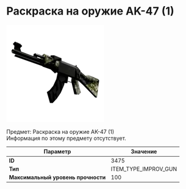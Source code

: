 # Раскраска на оружие AK-47 (1)

![Item Image](../img/3475.webp?raw=true)

Предмет: Раскраска на оружие AK-47 (1)<br>Информация по этому предмету отсутствует.


| Параметр | Значение |
|----------|----------|
| **ID** | 3475 |
| **Тип** | ITEM_TYPE_IMPROV_GUN |
| **Максимальный уровень прочности** | 100 |

